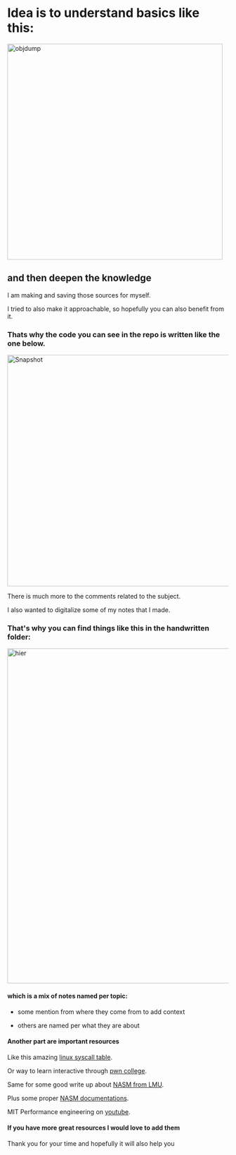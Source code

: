 # Idea is to understand basics like this:
<img width="490" alt="objdump" src="https://github.com/user-attachments/assets/8a670518-189d-486d-9703-cd0134217941" />

## and then deepen the knowledge

I am making and saving those sources for myself.

I tried to also make it approachable, so hopefully you can also benefit from it.
 
### Thats why the code you can see in the repo is written like the one below.

<img width="525" alt="Snapshot" src="https://github.com/user-attachments/assets/12cf27d4-60c3-49c3-b217-92d791cbc214" />

There is much more to the comments related to the subject.

I also wanted to digitalize some of my notes that I made.

### That's why you can find things like this in the handwritten folder:

<img width="760" alt="hier" src="https://github.com/user-attachments/assets/89523442-f08f-485f-9856-e6161a61fd24" />

#### which is a mix of notes named per topic:

- some mention from where they come from to add context

- others are named per what they are about

#### Another part are important resources

Like this amazing [linux syscall table](https://blog.rchapman.org/posts/Linux_System_Call_Table_for_x86_64/).

Or way to learn interactive through [pwn college](https://pwn.college/computing-101/).

Same for some good write up about [NASM from LMU](https://cs.lmu.edu/~ray/notes/nasmtutorial/).

Plus some proper [NASM documentations](https://www.nasm.us/xdoc/2.16.03/nasmdoc.pdf).

MIT Performance engineering on [youtube](https://www.youtube.com/watch?v=wt7a5BOztuM&list=PLUl4u3cNGP63VIBQVWguXxZZi0566y7Wf&index=5).

#### If you have more great resources I would love to add them

Thank you for your time and hopefully it will also help you
